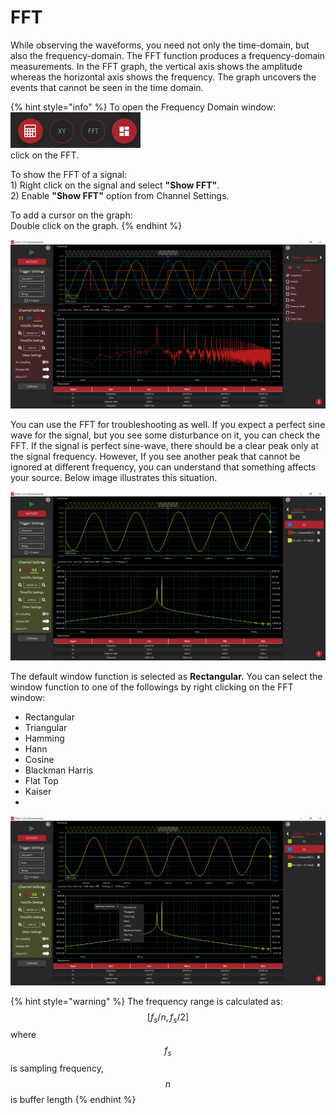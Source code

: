 # FFT

While observing the waveforms, you need not only the time-domain, but also the frequency-domain.  The FFT function produces a frequency-domain measurements. In the FFT graph, the vertical axis shows the amplitude whereas the horizontal axis shows the frequency. The graph uncovers the events that cannot be seen in the time domain. 

{% hint style="info" %}
To open the Frequency Domain window:  
   ![](../../../../.gitbook/assets/image%20%2890%29.png)   
    click on the FFT.

To show the FFT of a signal:  
    1\) Right click on the signal and select **"Show FFT"**.  
    2\) Enable **"Show FFT"** option from Channel Settings.

To add a cursor on the graph:  
    Double click on the graph.
{% endhint %}

![FFT of a 200 Hz square wave signal](../../../../.gitbook/assets/image%20%28130%29.png)

You can use the FFT for troubleshooting as well. If you expect a perfect sine wave for the signal, but you see some disturbance on it, you can check the FFT. If the signal is perfect sine-wave, there should be a clear peak only at the signal frequency. However, If you see another peak that cannot be ignored at different frequency, you can understand that something affects your source.  Below image illustrates this situation.

![A mixed signal](../../../../.gitbook/assets/image%20%28134%29.png)

The default window function is selected as **Rectangular.** You can select the window function to one of the followings by right clicking on the FFT window:

* Rectangular
* Triangular
* Hamming
* Hann
* Cosine
* Blackman Harris
* Flat Top
* Kaiser
* 
![](../../../../.gitbook/assets/image%20%28147%29.png)

{% hint style="warning" %}
The frequency range is calculated as:   
 $$[f_s/n , f_s/2]$$ where $$f_s$$ is sampling frequency, $$n$$ is buffer length
{% endhint %}



